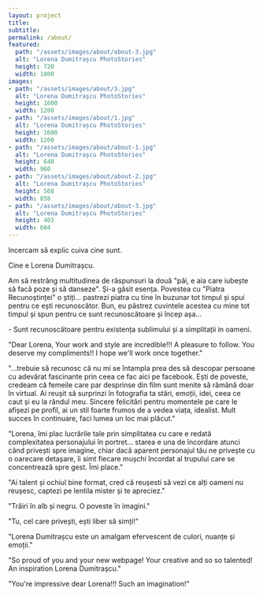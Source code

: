```yaml
---
layout: project
title:
subtitle:
permalink: /about/
featured:
  path: "/assets/images/about/about-3.jpg"
  alt: "Lorena Dumitrașcu PhotoStories"
  height: 720
  width: 1800
images:
- path: "/assets/images/about/3.jpg"
  alt: "Lorena Dumitrașcu PhotoStories"
  height: 1600
  width: 1200
- path: "/assets/images/about/1.jpg"
  alt: "Lorena Dumitrașcu PhotoStories"
  height: 1600
  width: 1200
- path: "/assets/images/about/about-1.jpg"
  alt: "Lorena Dumitrașcu PhotoStories"
  height: 640
  width: 960
- path: "/assets/images/about/about-2.jpg"
  alt: "Lorena Dumitrașcu PhotoStories"
  height: 568
  width: 858
- path: "/assets/images/about/about-3.jpg"
  alt: "Lorena Dumitrașcu PhotoStories"
  height: 403
  width: 604
---
```


Incercam să explic cuiva cine sunt.

Cine e Lorena Dumitrașcu.

Am să restrâng multitudinea de răspunsuri la două "păi, e aia care iubește să facă poze și să danseze". Și-a găsit esența.
Povestea cu "Piatra Recunoștinței" o știți... pastrezi piatra cu tine în buzunar tot timpul și spui pentru ce ești recunoscător.
Bun, eu păstrez cuvintele acestea cu mine tot timpul și spun pentru ce sunt recunoscătoare și încep așa...

\- Sunt recunoscătoare pentru existența sublimului și a simplitații in oameni.


"Dear Lorena,
Your work and style are incredible!!!
A pleasure to follow. You deserve my compliments!! I hope we'll work once together."

"...trebuie să recunosc că nu mi se întampla prea des să descopar persoane cu adevărat fascinante prin ceea ce fac aici
pe facebook. Ești de poveste, credeam că femeile care par desprinse din film sunt menite să rămână doar în virtual.
Ai reușit să surprinzi în fotografia ta stări, emoții, idei, ceea ce caut și eu la rândul meu.
Sincere felicitări pentru momentele pe care le afișezi pe profil, ai un stil foarte frumos de a vedea viața, idealist.
Mult succes în continuare, faci lumea un loc mai plăcut."

"Lorena, îmi plac lucrările tale prin simplitatea cu care e redată complexitatea personajului în portret...
starea e una de încordare atunci când privești spre imagine, chiar dacă aparent personajul tău ne privește cu o
oarecare detașare, îi simt fiecare mușchi încordat al trupului care se concentrează spre gest. Îmi place."

"Ai talent și ochiul bine format, cred că reușesti să vezi ce alți oameni nu reușesc, captezi pe lentila mister și te apreciez."

"Trăiri în alb și negru. O poveste în imagini."

"Tu, cel care privești, ești liber să simți!"

"Lorena Dumitrașcu este un amalgam efervescent de culori, nuanțe și emoții."

"So proud of you and your new webpage! Your creative and so so talented! An inspiration Lorena Dumitrașcu."

"You're impressive dear Lorena!!! Such an imagination!"